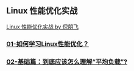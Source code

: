 ## Linux 性能优化实战

[Linux 性能优化实战 by 倪朋飞](https://time.geekbang.org/column/intro/140)

### [01-如何学习Linux性能优化？](https://time.geekbang.org/column/article/69346)



### [02-基础篇：到底应该怎么理解“平均负载”?](https://time.geekbang.org/column/article/69618)


